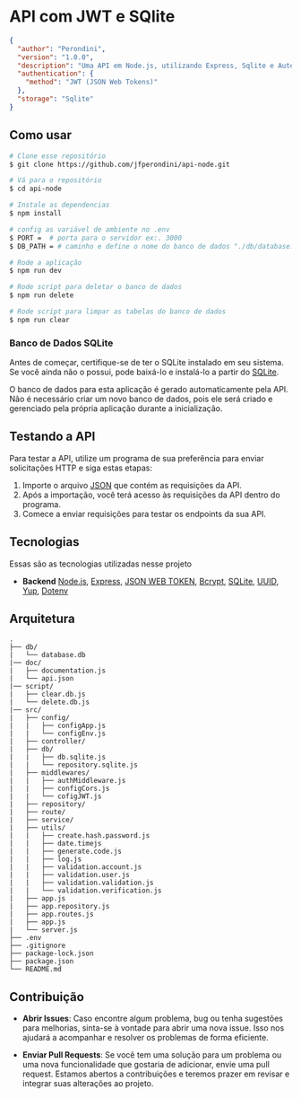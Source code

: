 # API com JWT e SQlite

```json
{
  "author": "Perondini",
  "version": "1.0.0",
  "description": "Uma API em Node.js, utilizando Express, Sqlite e Autenticação JWT.",
  "authentication": {
    "method": "JWT (JSON Web Tokens)"
  },
  "storage": "Sqlite"
}
```

## Como usar

```bash
# Clone esse repositório
$ git clone https://github.com/jfperondini/api-node.git

# Vá para o repositório
$ cd api-node

# Instale as dependencias
$ npm install

# config as variável de ambiente no .env
$ PORT =  # porta para o servidor ex:. 3000
$ DB_PATH = # caminho e define o nome do banco de dados "./db/database.db"

# Rode a aplicação
$ npm run dev

# Rode script para deletar o banco de dados
$ npm run delete

# Rode script para limpar as tabelas do banco de dados
$ npm run clear
```

### Banco de Dados SQLite

Antes de começar, certifique-se de ter o SQLite instalado em seu sistema. Se você ainda não o possui, pode baixá-lo e instalá-lo a partir do [SQLite](https://www.sqlite.org/download.html).

O banco de dados para esta aplicação é gerado automaticamente pela API. Não é necessário criar um novo banco de dados, pois ele será criado e gerenciado pela própria aplicação durante a inicialização.

## Testando a API

Para testar a API, utilize um programa de sua preferência para enviar solicitações HTTP e siga estas etapas:

1. Importe o arquivo [JSON](/doc/documentation.json) que contém as requisições da API.
2. Após a importação, você terá acesso às requisições da API dentro do programa.
3. Comece a enviar requisições para testar os endpoints da sua API.

## Tecnologias

Essas são as tecnologias utilizadas nesse projeto

- **Backend**
  [Node.js](https://nodejs.org/en/),
  [Express](https://expressjs.com/pt-br/),
  [JSON WEB TOKEN](https://www.npmjs.com/package/jsonwebtoken),
  [Bcrypt](https://www.npmjs.com/package/bcrypt),
  [SQLite](https://www.npmjs.com/package/sqlite),
  [UUID](https://www.npmjs.com/package/uuid),
  [Yup](https://www.npmjs.com/package/yup),
  [Dotenv](https://www.npmjs.com/package/dotenv)

## Arquitetura
    .
    ├── db/
    |   └── database.db
    |── doc/
    |   ├── documentation.js
    |   └── api.json
    |── script/
    |   ├── clear.db.js
    |   └── delete.db.js
    |── src/
    |   ├── config/
    |   |   ├── configApp.js
    |   |   └── configEnv.js
    |   ├── controller/
    |   ├── db/
    |   |   ├── db.sqlite.js
    |   |   └── repository.sqlite.js
    |   ├── middlewares/
    |   |   ├── authMiddleware.js
    |   |   ├── configCors.js
    |   |   └── cofigJWT.js
    |   ├── repository/
    |   ├── route/
    |   ├── service/
    |   ├── utils/
    |   |   ├── create.hash.password.js
    |   |   ├── date.timejs
    |   |   ├── generate.code.js
    |   |   ├── log.js
    |   |   ├── validation.account.js
    |   |   ├── validation.user.js
    |   |   ├── validation.validation.js  
    |   |   └── validation.verification.js
    |   ├── app.js
    |   ├── app.repository.js
    |   ├── app.routes.js
    |   ├── app.js
    |   └── server.js
    ├── .env
    ├── .gitignore
    ├── package-lock.json
    ├── package.json
    └── README.md

## Contribuição

- **Abrir Issues**: Caso encontre algum problema, bug ou tenha sugestões para melhorias, sinta-se à vontade para abrir uma nova issue. Isso nos ajudará a acompanhar e resolver os problemas de forma eficiente.

- **Enviar Pull Requests**: Se você tem uma solução para um problema ou uma nova funcionalidade que gostaria de adicionar, envie uma pull request. Estamos abertos a contribuições e teremos prazer em revisar e integrar suas alterações ao projeto.

